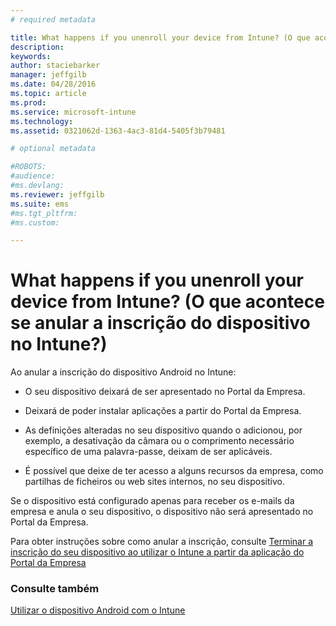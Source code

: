 ```yaml
---
# required metadata

title: What happens if you unenroll your device from Intune? (O que acontece se anular a inscrição do dispositivo no Intune?) | Microsoft Intune
description:
keywords:
author: staciebarker
manager: jeffgilb
ms.date: 04/28/2016
ms.topic: article
ms.prod:
ms.service: microsoft-intune
ms.technology:
ms.assetid: 0321062d-1363-4ac3-81d4-5405f3b79481

# optional metadata

#ROBOTS:
#audience:
#ms.devlang:
ms.reviewer: jeffgilb
ms.suite: ems
#ms.tgt_pltfrm:
#ms.custom:

---
```



# What happens if you unenroll your device from Intune? (O que acontece se anular a inscrição do dispositivo no Intune?)

Ao anular a inscrição do dispositivo Android no Intune:

-   O seu dispositivo deixará de ser apresentado no Portal da Empresa.

-   Deixará de poder instalar aplicações a partir do Portal da Empresa.

-   As definições alteradas no seu dispositivo quando o adicionou, por exemplo, a desativação da câmara ou o comprimento necessário específico de uma palavra-passe, deixam de ser aplicáveis.

-   É possível que deixe de ter acesso a alguns recursos da empresa, como partilhas de ficheiros ou web sites internos, no seu dispositivo.

Se o dispositivo está configurado apenas para receber os e-mails da empresa e anula o seu dispositivo, o dispositivo não será apresentado no Portal da Empresa. 

Para obter instruções sobre como anular a inscrição, consulte [Terminar a inscrição do seu dispositivo ao utilizar o Intune a partir da aplicação do Portal da Empresa](unenroll-your-device-from-intune-android.md)

### Consulte também
[Utilizar o dispositivo Android com o Intune](using-your-android-device-with-intune.md)

<!--HONumber=May16_HO2-->


